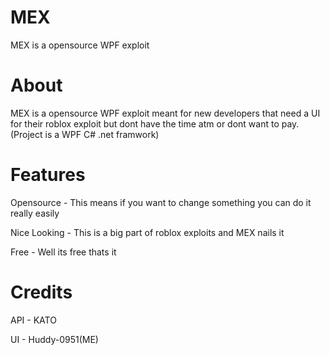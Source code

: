 # MEX
MEX is a opensource WPF exploit

# About
MEX is a opensource WPF exploit meant for new developers that need a UI for their roblox exploit but dont have the time atm or dont want to pay. (Project is a WPF C# .net framwork)

# Features
Opensource - This means if you want to change something you can do it really easily

Nice Looking - This is a big part of roblox exploits and MEX nails it

Free - Well its free thats it

# Credits
API - KATO

UI - Huddy-0951(ME)
